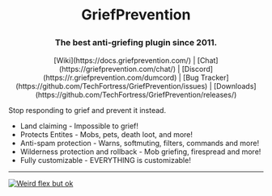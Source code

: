 # <p align="center">GriefPrevention</p>
### <p align="center">The best anti-griefing plugin since 2011.</p>

<p align="center">[Wiki](https://docs.griefprevention.com/) | [Chat](https://griefprevention.com/chat/) | [Discord](https://r.griefprevention.com/dumcord) | [Bug Tracker](https://github.com/TechFortress/GriefPrevention/issues) | [Downloads](https://github.com/TechFortress/GriefPrevention/releases/)</p>


Stop responding to grief and prevent it instead. 
- Land claiming - Impossible to grief!
- Protects Entites - Mobs, pets, death loot, and more!
- Anti-spam protection - Warns, softmuting, filters, commands and more!
- Wilderness protection and rollback - Mob griefing, firespread and more!
- Fully customizable - EVERYTHING is customizable!
---

[![Weird flex but ok](https://bstats.org/signatures/bukkit/GriefPrevention-legacy.svg)](https://bstats.org/plugin/bukkit/GriefPrevention-legacy)
